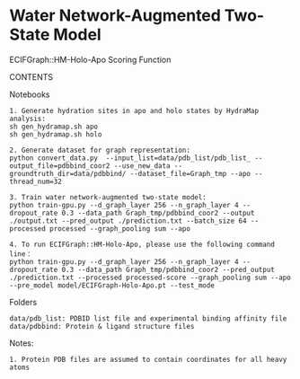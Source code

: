 # Water Network-Augmented Two-State Model
ECIFGraph::HM-Holo-Apo Scoring Function


CONTENTS

Notebooks

    1. Generate hydration sites in apo and holo states by HydraMap analysis:
    sh gen_hydramap.sh apo
    sh gen_hydramap.sh holo
    
    2. Generate dataset for graph representation:
    python convert_data.py  --input_list=data/pdb_list/pdb_list_ --output_file=pdbbind_coor2 --use_new_data --groundtruth_dir=data/pdbbind/ --dataset_file=Graph_tmp --apo --thread_num=32

    3. Train water network-augmented two-state model:
    python train-gpu.py --d_graph_layer 256 --n_graph_layer 4 --dropout_rate 0.3 --data_path Graph_tmp/pdbbind_coor2 --output ./output.txt --pred_output ./prediction.txt --batch_size 64 --processed processed --graph_pooling sum --apo

    4. To run ECIFGraph::HM-Holo-Apo, please use the following command line：
    python train-gpu.py --d_graph_layer 256 --n_graph_layer 4 --dropout_rate 0.3 --data_path Graph_tmp/pdbbind_coor2 --pred_output ./prediction.txt --processed processed-score --graph_pooling sum --apo --pre_model model/ECIFGraph-Holo-Apo.pt --test_mode 

   
Folders
    
    data/pdb_list: PDBID list file and experimental binding affinity file
    data/pdbbind: Protein & ligand structure files
    
Notes:

    1. Protein PDB files are assumed to contain coordinates for all heavy atoms
    
